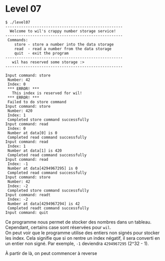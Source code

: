 # Level 07

```
$ ./level07
----------------------------------------------------
  Welcome to wil's crappy number storage service!
----------------------------------------------------
 Commands:
    store - store a number into the data storage
    read  - read a number from the data storage
    quit  - exit the program
----------------------------------------------------
   wil has reserved some storage :>
----------------------------------------------------

Input command: store
 Number: 42
 Index: 0
 *** ERROR! ***
   This index is reserved for wil!
 *** ERROR! ***
 Failed to do store command
Input command: store
 Number: 420
 Index: 1
 Completed store command successfully
Input command: read
 Index: 0
 Number at data[0] is 0
 Completed read command successfully
Input command: read
 Index: 1
 Number at data[1] is 420
 Completed read command successfully
Input command: read
 Index: -1
 Number at data[4294967295] is 0
 Completed read command successfully
Input command: store
 Number: 42
 Index: -2
 Completed store command successfully
Input command: readt
 Index: -2
 Number at data[4294967294] is 42
 Completed readt command successfully
Input command: quit
```
Ce programme nous permet de stocker des nombres dans un tableau. Cependant, certains case sont réservées pour `wil`.<br />
On peut voir que le programme utilise des entiers non signés pour stocker les index. Cela signifie que si on rentre un index négatif, il sera converti en un entier non signé. Par exemple, `-1` deviendra `4294967295` (2^32 - 1).

À partir de là, on peut commencer à reverse
